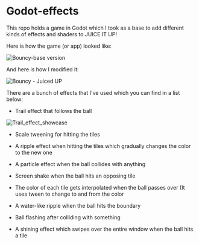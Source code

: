 # Godot-effects
This repo holds a game in Godot which I took as a base to add different kinds of effects and shaders to JUICE IT UP!

Here is how the game (or app) looked like:

![Bouncy-base version](https://github.com/user-attachments/assets/9a86222a-5260-4021-b329-33aafff932da)


And here is how I modified it:

![Bouncy - Juiced UP ](https://github.com/user-attachments/assets/26c6c45c-f8f0-4b84-886c-c8bca991974d)


There are a bunch of effects that I've used which you can find in a list below:

 - Trail effect that follows the ball

 ![Trail_effect_showcase](https://github.com/user-attachments/assets/98655c18-bcd1-4c95-a35d-b72e1a322892)

 - Scale tweening for hitting the tiles
   
 - A ripple effect when hitting the tiles which gradually changes the color to the new one
 - A particle effect when the ball collides with anything
 - Screen shake when the ball hits an opposing tile
 - The color of each tile gets interpolated when the ball passes over (It uses tween to change to and from the color
 - A water-like ripple when the ball hits the boundary
 - Ball flashing after colliding with something
 - A shining effect which swipes over the entire window when the ball hits a tile
